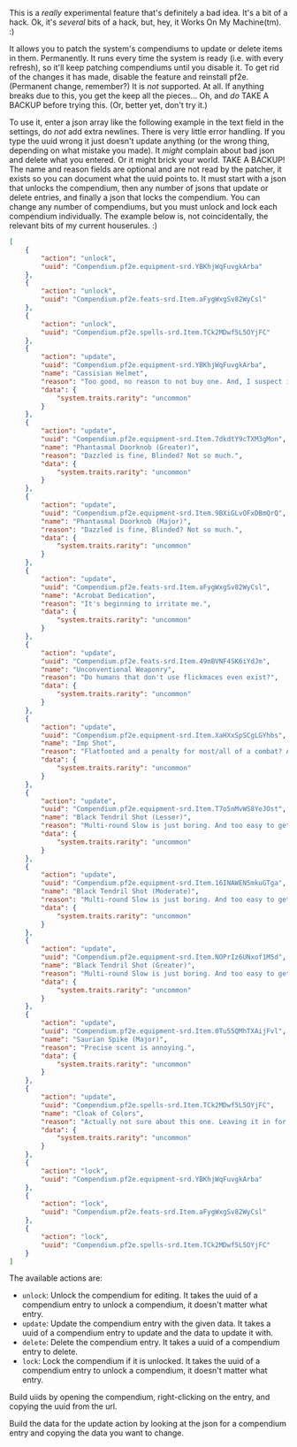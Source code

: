 This is a *really* experimental feature that's definitely a bad idea. It's a bit of a hack. Ok, it's *several* bits of a
hack, but, hey, it Works On My Machine(tm). :)

It allows you to patch the system's compendiums to update or delete items in them. Permanently.
It runs every time the system is ready (i.e. with every refresh), so it'll keep patching compendiums until you disable
it.
To get rid of the changes it has made, disable the feature and reinstall pf2e. (Permanent change, remember?)
It is *not* supported. At all. If anything breaks due to this, you get the keep all the pieces...
Oh, and *do* TAKE A BACKUP before trying this. (Or, better yet, don't try it.)

To use it, enter a json array like the following example in the text field in the settings, do *not* add extra newlines.
There is very little error handling. If you type the uuid wrong it just doesn't update anything (or the wrong thing,
depending on what mistake you made). It *might* complain about bad json and delete what you entered. Or it might brick
your world. TAKE A BACKUP!
The name and reason fields are optional and are not read by the patcher, it exists so you can document what the uuid
points to.
It must start with a json that unlocks the compendium, then any number of jsons that update or delete entries, and
finally a json that locks the compendium.
You can change any number of compendiums, but you must unlock and lock each compendium individually.
The example below is, not coincidentally, the relevant bits of my current houserules. :)

```json array
[
    {
        "action": "unlock",
        "uuid": "Compendium.pf2e.equipment-srd.YBKhjWqFuvgkArba"
    },
    {
        "action": "unlock",
        "uuid": "Compendium.pf2e.feats-srd.Item.aFygWxgSv82WyCsl"
    },
    {
        "action": "unlock",
        "uuid": "Compendium.pf2e.spells-srd.Item.TCk2MDwf5L5OYjFC"
    },
    {
        "action": "update",
        "uuid": "Compendium.pf2e.equipment-srd.YBKhjWqFuvgkArba",
        "name": "Cassisian Helmet",
        "reason": "Too good, no reason to not buy one. And, I suspect it'll go away/be changed a lot in the remaster.",
        "data": {
            "system.traits.rarity": "uncommon"
        }
    },
    {
        "action": "update",
        "uuid": "Compendium.pf2e.equipment-srd.Item.7dkdtY9cTXM3gMon",
        "name": "Phantasmal Doorknob (Greater)",
        "reason": "Dazzled is fine, Blinded? Not so much.",
        "data": {
            "system.traits.rarity": "uncommon"
        }
    },
    {
        "action": "update",
        "uuid": "Compendium.pf2e.equipment-srd.Item.9BXiGLvOFxDBmQrQ",
        "name": "Phantasmal Doorknob (Major)",
        "reason": "Dazzled is fine, Blinded? Not so much.",
        "data": {
            "system.traits.rarity": "uncommon"
        }
    },
    {
        "action": "update",
        "uuid": "Compendium.pf2e.feats-srd.Item.aFygWxgSv82WyCsl",
        "name": "Acrobat Dedication",
        "reason": "It's beginning to irritate me.",
        "data": {
            "system.traits.rarity": "uncommon"
        }
    },
    {
        "action": "update",
        "uuid": "Compendium.pf2e.feats-srd.Item.49mBVNF4SK6iYdJm",
        "name": "Unconventional Weaponry",
        "reason": "Do humans that don't use flickmaces even exist?",
        "data": {
            "system.traits.rarity": "uncommon"
        }
    },
    {
        "action": "update",
        "uuid": "Compendium.pf2e.equipment-srd.Item.XaHXxSpSCgLGYhbs",
        "name": "Imp Shot",
        "reason": "Flatfooted and a penalty for most/all of a combat? At level 5? Nope.",
        "data": {
            "system.traits.rarity": "uncommon"
        }
    },
    {
        "action": "update",
        "uuid": "Compendium.pf2e.equipment-srd.Item.T7o5nMvWS8YeJOst",
        "name": "Black Tendril Shot (Lesser)",
        "reason": "Multi-round Slow is just boring. And too easy to get with this.",
        "data": {
            "system.traits.rarity": "uncommon"
        }
    },
    {
        "action": "update",
        "uuid": "Compendium.pf2e.equipment-srd.Item.16INAWEN5mkuGTga",
        "name": "Black Tendril Shot (Moderate)",
        "reason": "Multi-round Slow is just boring. And too easy to get with this.",
        "data": {
            "system.traits.rarity": "uncommon"
        }
    },
    {
        "action": "update",
        "uuid": "Compendium.pf2e.equipment-srd.Item.NOPrIz6UNxof1M5d",
        "name": "Black Tendril Shot (Greater)",
        "reason": "Multi-round Slow is just boring. And too easy to get with this.",
        "data": {
            "system.traits.rarity": "uncommon"
        }
    },
    {
        "action": "update",
        "uuid": "Compendium.pf2e.equipment-srd.Item.0Tu55QMhTXAijFvl",
        "name": "Saurian Spike (Major)",
        "reason": "Precise scent is annoying.",
        "data": {
            "system.traits.rarity": "uncommon"
        }
    },
    {
        "action": "update",
        "uuid": "Compendium.pf2e.spells-srd.Item.TCk2MDwf5L5OYjFC",
        "name": "Cloak of Colors",
        "reason": "Actually not sure about this one. Leaving it in for now.",
        "data": {
            "system.traits.rarity": "uncommon"
        }
    },
    {
        "action": "lock",
        "uuid": "Compendium.pf2e.equipment-srd.YBKhjWqFuvgkArba"
    },
    {
        "action": "lock",
        "uuid": "Compendium.pf2e.feats-srd.Item.aFygWxgSv82WyCsl"
    },
    {
        "action": "lock",
        "uuid": "Compendium.pf2e.spells-srd.Item.TCk2MDwf5L5OYjFC"
    }
]
```

The available actions are:

* `unlock`: Unlock the compendium for editing. It takes the uuid of a compendium entry to unlock a compendium, it
  doesn't matter what entry.
* `update`: Update the compendium entry with the given data. It takes a uuid of a compendium entry to update and the
  data to update it with.
* `delete`: Delete the compendium entry. It takes a uuid of a compendium entry to delete.
* `lock`: Lock the compendium if it is unlocked. It takes the uuid of a compendium entry to unlock a compendium, it
  doesn't matter what entry.

Build uiids by opening the compendium, right-clicking on the entry, and copying the uuid from the url.

Build the data for the update action by looking at the json for a compendium entry and copying the data you want to
change.
